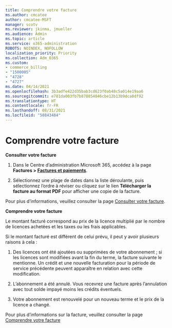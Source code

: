 ```yaml
---
title: Comprendre votre facture
ms.author: cmcatee
author: cmcatee-MSFT
manager: scotv
ms.reviewer: jkinma, jmueller
ms.audience: Admin
ms.topic: article
ms.service: o365-administration
ROBOTS: NOINDEX, NOFOLLOW
localization_priority: Priority
ms.collection: Adm_O365
ms.custom:
- commerce_billing
- "1500005"
- "4728"
- "4727"
ms.date: 04/14/2021
ms.openlocfilehash: 3b3adfe422d35bab3cd623f0ab48c5a014e19aa6
ms.sourcegitcommit: e781da003fb7b878854846cbe12b13b9dca8df92
ms.translationtype: HT
ms.contentlocale: fr-FR
ms.lasthandoff: 08/31/2021
ms.locfileid: "58843484"
---
```

# <a name="understand-your-bill"></a>Comprendre votre facture

**Consulter votre facture**

1. Dans le Centre d’administration Microsoft 365, accédez à la page **Factures > [Factures et paiements](https://go.microsoft.com/fwlink/p/?linkid=848039)**.

2. Sélectionnez une plage de dates dans la liste déroulante, puis sélectionnez l’ordre à réviser ou cliquez sur le lien **Télécharger la facture au format PDF** pour afficher une copie de la facture.

Pour plus d’informations, veuillez consulter la page [Consulter votre facture](https://docs.microsoft.com/microsoft-365/commerce/billing-and-payments/view-your-bill-or-invoice).

**Comprendre votre facture**

Le montant facturé correspond au prix de la licence multiplié par le nombre de licences achetées et les taxes ou les frais applicables.

Si le montant facturé est différent de celui prévu, il peut y avoir plusieurs raisons à cela :

1. Des licences ont été ajoutées ou supprimées de votre abonnement ; si les licences sont modifiées avant la fin du terme, la facture suivante le mentionne.  Un crédit et une nouvelle facturation pour la période de service précédente peuvent apparaître en relation avec cette modification.

2. L’abonnement a été annulé.  Vous recevrez une facture après l’annulation avec tout solde impayé moins les crédits éventuels.

3. Votre abonnement est renouvelé pour un nouveau terme et le prix de la licence a changé.  

Pour plus d’informations sur la facture, veuillez consulter la page [Comprendre votre facture](https://support.office.com/article/Understand-your-invoice-for-Office-365-for-business-0724b428-fb59-4962-8c37-6674166d7507)
